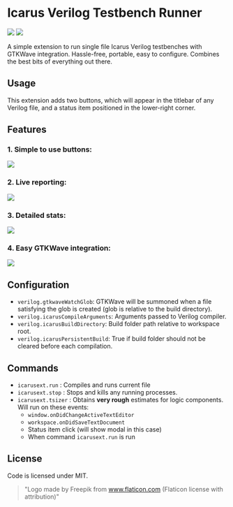 # Icarus Verilog Testbench Runner
[![](https://img.shields.io/badge/license-MIT-orange.svg?style=flat-square)](http://opensource.org/licenses/MIT)
[![](https://img.shields.io/static/v1?label=Icarus&message=Verilog&color=f368e0&style=flat-square)](https://github.com/steveicarus/iverilog)


A simple extension to run single file Icarus Verilog testbenches with GTKWave integration. Hassle-free, portable, easy to configure. Combines the best bits of everything out there.

## Usage

This extension adds two buttons, which will appear in the titlebar of any Verilog file, and a status item positioned in the lower-right corner.

## Features

### 1. Simple to use buttons:

<img src="https://raw.githubusercontent.com/TheOneKevin/icarusext/master/images/screen1.PNG"></img>

### 2. Live reporting:

<img src="https://raw.githubusercontent.com/TheOneKevin/icarusext/master/images/screen2.PNG"></img>

### 3. Detailed stats:

<img src="https://raw.githubusercontent.com/TheOneKevin/icarusext/master/images/screen3.PNG"></img>

### 4. Easy GTKWave integration:

<img src="https://raw.githubusercontent.com/TheOneKevin/icarusext/master/images/screen4.PNG"></img>

## Configuration

- `verilog.gtkwaveWatchGlob`: GTKWave will be summoned when a file satisfying the glob is created (glob is relative to the build directory).
- `verilog.icarusCompileArguments`: Arguments passed to Verilog compiler.
- `verilog.icarusBuildDirectory`: Build folder path relative to workspace root.
- `verilog.icarusPersistentBuild`: True if build folder should not be cleared before each compilation.

## Commands

- `icarusext.run` : Compiles and runs current file
- `icarusext.stop` : Stops and kills any running processes.
- `icarusext.tsizer` : Obtains **very rough** estimates for logic components. Will run on these events:
    - `window.onDidChangeActiveTextEditor`
    - `workspace.onDidSaveTextDocument`
    - Status item click (will show modal in this case)
    - When command `icarusext.run` is run

## License

Code is licensed under MIT.

> "Logo made by Freepik from www.flaticon.com (Flaticon license with attribution)"
